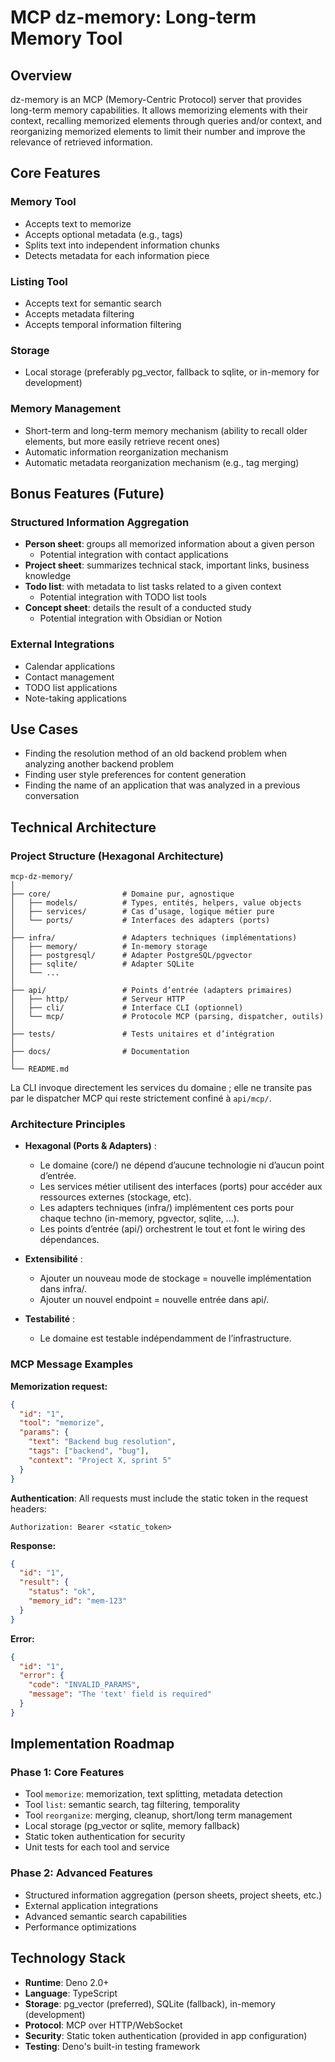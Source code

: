 # MCP dz-memory: Long-term Memory Tool

## Overview

dz-memory is an MCP (Memory-Centric Protocol) server that provides long-term
memory capabilities. It allows memorizing elements with their context, recalling
memorized elements through queries and/or context, and reorganizing memorized
elements to limit their number and improve the relevance of retrieved
information.

## Core Features

### Memory Tool

- Accepts text to memorize
- Accepts optional metadata (e.g., tags)
- Splits text into independent information chunks
- Detects metadata for each information piece

### Listing Tool

- Accepts text for semantic search
- Accepts metadata filtering
- Accepts temporal information filtering

### Storage

- Local storage (preferably pg_vector, fallback to sqlite, or in-memory for
  development)

### Memory Management

- Short-term and long-term memory mechanism (ability to recall older elements,
  but more easily retrieve recent ones)
- Automatic information reorganization mechanism
- Automatic metadata reorganization mechanism (e.g., tag merging)

## Bonus Features (Future)

### Structured Information Aggregation

- **Person sheet**: groups all memorized information about a given person
  - Potential integration with contact applications
- **Project sheet**: summarizes technical stack, important links, business
  knowledge
- **Todo list**: with metadata to list tasks related to a given context
  - Potential integration with TODO list tools
- **Concept sheet**: details the result of a conducted study
  - Potential integration with Obsidian or Notion

### External Integrations

- Calendar applications
- Contact management
- TODO list applications
- Note-taking applications

## Use Cases

- Finding the resolution method of an old backend problem when analyzing another
  backend problem
- Finding user style preferences for content generation
- Finding the name of an application that was analyzed in a previous
  conversation

## Technical Architecture

### Project Structure (Hexagonal Architecture)

```
mcp-dz-memory/
│
├── core/                # Domaine pur, agnostique
│   ├── models/          # Types, entités, helpers, value objects
│   ├── services/        # Cas d’usage, logique métier pure
│   └── ports/           # Interfaces des adapters (ports)
│
├── infra/               # Adapters techniques (implémentations)
│   ├── memory/          # In-memory storage
│   ├── postgresql/      # Adapter PostgreSQL/pgvector
│   ├── sqlite/          # Adapter SQLite
│   └── ...
│
├── api/                 # Points d’entrée (adapters primaires)
│   ├── http/            # Serveur HTTP
│   ├── cli/             # Interface CLI (optionnel)
│   └── mcp/             # Protocole MCP (parsing, dispatcher, outils)
│
├── tests/               # Tests unitaires et d’intégration
│
├── docs/                # Documentation
│
└── README.md
```

La CLI invoque directement les services du domaine ; elle ne transite pas par le
dispatcher MCP qui reste strictement confiné à `api/mcp/`.

### Architecture Principles

- **Hexagonal (Ports & Adapters)** :
  - Le domaine (core/) ne dépend d’aucune technologie ni d’aucun point d’entrée.
  - Les services métier utilisent des interfaces (ports) pour accéder aux
    ressources externes (stockage, etc).
  - Les adapters techniques (infra/) implémentent ces ports pour chaque techno
    (in-memory, pgvector, sqlite, ...).
  - Les points d’entrée (api/) orchestrent le tout et font le wiring des
    dépendances.

- **Extensibilité** :
  - Ajouter un nouveau mode de stockage = nouvelle implémentation dans infra/.
  - Ajouter un nouvel endpoint = nouvelle entrée dans api/.

- **Testabilité** :
  - Le domaine est testable indépendamment de l’infrastructure.

### MCP Message Examples

**Memorization request:**

```json
{
  "id": "1",
  "tool": "memorize",
  "params": {
    "text": "Backend bug resolution",
    "tags": ["backend", "bug"],
    "context": "Project X, sprint 5"
  }
}
```

**Authentication**: All requests must include the static token in the request
headers:

```
Authorization: Bearer <static_token>
```

**Response:**

```json
{
  "id": "1",
  "result": {
    "status": "ok",
    "memory_id": "mem-123"
  }
}
```

**Error:**

```json
{
  "id": "1",
  "error": {
    "code": "INVALID_PARAMS",
    "message": "The 'text' field is required"
  }
}
```

## Implementation Roadmap

### Phase 1: Core Features

- Tool `memorize`: memorization, text splitting, metadata detection
- Tool `list`: semantic search, tag filtering, temporality
- Tool `reorganize`: merging, cleanup, short/long term management
- Local storage (pg_vector or sqlite, memory fallback)
- Static token authentication for security
- Unit tests for each tool and service

### Phase 2: Advanced Features

- Structured information aggregation (person sheets, project sheets, etc.)
- External application integrations
- Advanced semantic search capabilities
- Performance optimizations

## Technology Stack

- **Runtime**: Deno 2.0+
- **Language**: TypeScript
- **Storage**: pg_vector (preferred), SQLite (fallback), in-memory (development)
- **Protocol**: MCP over HTTP/WebSocket
- **Security**: Static token authentication (provided in app configuration)
- **Testing**: Deno's built-in testing framework

